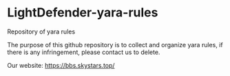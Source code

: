 # LightDefender-yara-rules
Repository of yara rules

The purpose of this github repository is to collect and organize yara rules, if there is any infringement, please contact us to delete.

Our website: https://bbs.skystars.top/
